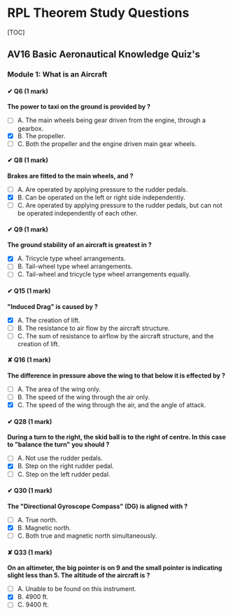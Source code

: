 # RPL Theorem Study Questions

[TOC]

## AV16 Basic Aeronautical Knowledge Quiz's

### Module 1: What is an Aircraft

#### ✔︎ Q6 (1 mark)

**The power to taxi on the ground is provided by ?**

- [ ] A. The main wheels being gear driven from the engine, through a gearbox.
- [X] B. The propeller.
- [ ] C. Both the propeller and the engine driven main gear wheels.

#### ✔︎ Q8 (1 mark)

**Brakes are fitted to the main wheels, and ?**

- [ ] A. Are operated by applying pressure to the rudder pedals.
- [X] B. Can be operated on the left or right side independently.
- [ ] C. Are operated by applying pressure to the rudder pedals, but can not be operated independently of each other.

#### ✔︎ Q9 (1 mark)

**The ground stability of an aircraft is greatest in ?**

- [X] A. Tricycle type wheel arrangements.
- [ ] B. Tail-wheel type wheel arrangements.
- [ ] C. Tail-wheel and tricycle type wheel arrangements equally.

#### ✔︎ Q15 (1 mark)

**"Induced Drag" is caused by ?**

- [X] A. The creation of lift.
- [ ] B. The resistance to air flow by the aircraft structure.
- [ ] C. The sum of resistance to airflow by the aircraft structure, and the creation of lift.

#### ✘ Q16 (1 mark)

**The difference in pressure above the wing to that below it is effected by ?**

- [ ] A. The area of the wing only.
- [ ] B. The speed of the wing through the air only.
- [X] C. The speed of the wing through the air, and the angle of attack.

#### ✔︎ Q28 (1 mark)

**During a turn to the right, the skid ball is to the right of centre. In this case to "balance the turn" you should ?**

- [ ] A. Not use the rudder pedals.
- [X] B. Step on the right rudder pedal.
- [ ] C. Step on the left rudder pedal.

#### ✔︎ Q30 (1 mark)

**The "Directional Gyroscope Compass" (DG) is aligned with ?**

- [ ] A. True north.
- [X] B. Magnetic north.
- [ ] C. Both true and magnetic north simultaneously.

#### ✘ Q33 (1 mark)

**On an altimeter, the big pointer is on 9 and the small pointer is indicating slight less than 5. The altitude of the aircraft is ?**

- [ ] A. Unable to be found on this instrument.
- [X] B. 4900 ft.
- [ ] C. 9400 ft.
